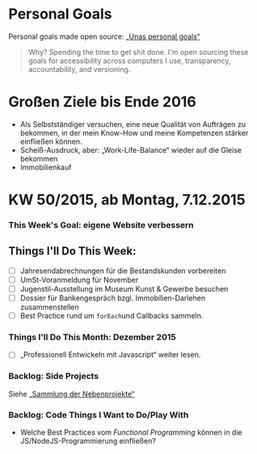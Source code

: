 Personal Goals
==============

Personal goals made open source: [„Unas personal goals“](http://una.im/personal-goals-guide/#=%81)
> Why? Spending the time to get shit done. I'm open sourcing these goals for accessibility across computers I use, transparency, accountability, and versioning.

# Großen Ziele bis Ende 2016
* Als Selbstständiger versuchen, eine neue Qualität von Aufträgen zu bekommen, in der mein Know-How und meine Kompetenzen stärker einfließen können.
* Scheiß-Ausdruck, aber: „Work-Life-Balance“ wieder auf die Gleise bekommen
* Immobilienkauf

# KW 50/2015, ab Montag, 7.12.2015

### This Week's Goal: eigene Website verbessern

## Things I'll Do This Week:
- [ ] Jahresendabrechnungen für die Bestandskunden vorbereiten
- [ ] UmSt-Voranmeldung für November
- [ ] Jugenstil-Ausstellung im Museum Kunst & Gewerbe besuchen
- [ ] Dossier für Bankengespräch bzgl. Immobilien-Darlehen zusammenstellen
- [ ] Best Practice rund um `forEach`und Callbacks sammeln.

### Things I'll Do This Month: Dezember 2015
- [ ] „Professionell Entwickeln mit Javascript“ weiter lesen.

### Backlog: Side Projects
Siehe [„Sammlung der Nebenprojekte“](~/Sites/dogfood-personal-goal/recources/pet-projects.md)

### Backlog: Code Things I Want to Do/Play With
* Welche Best Practices vom _Functional Programming_ können in die JS/NodeJS-Programmierung einfließen?
